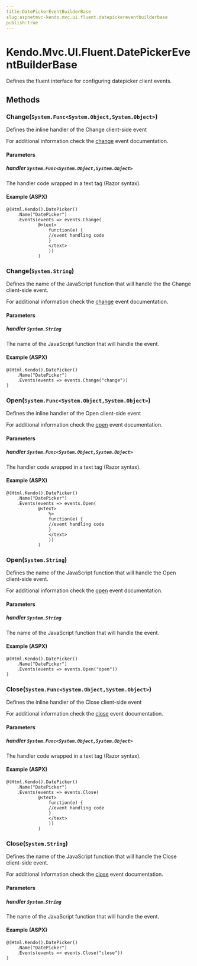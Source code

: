 ```yaml
---
title:DatePickerEventBuilderBase
slug:aspnetmvc-kendo.mvc.ui.fluent.datepickereventbuilderbase
publish:true
---
```


# Kendo.Mvc.UI.Fluent.DatePickerEventBuilderBase
Defines the fluent interface for configuring datepicker client events.



## Methods

### Change(`System.Func<System.Object,System.Object>`)
Defines the inline handler of the Change client-side event

For additional information check the [change](/api/web/datepicker#events-change) event documentation.


#### Parameters

##### handler `System.Func<System.Object,System.Object>`
The handler code wrapped in a text tag (Razor syntax).




#### Example (ASPX)
    @(Html.Kendo().DatePicker()
        .Name("DatePicker")
        .Events(events => events.Change(
                @<text>
                    function(e) {
                    //event handling code
                    }
                    </text>
                    ))
                )


### Change(`System.String`)
Defines the name of the JavaScript function that will handle the the Change client-side event.

For additional information check the [change](/api/web/datepicker#events-change) event documentation.


#### Parameters

##### handler `System.String`
The name of the JavaScript function that will handle the event.




#### Example (ASPX)
    @(Html.Kendo().DatePicker()
        .Name("DatePicker")
        .Events(events => events.Change("change"))
    )


### Open(`System.Func<System.Object,System.Object>`)
Defines the inline handler of the Open client-side event

For additional information check the [open](/api/web/datepicker#events-open) event documentation.


#### Parameters

##### handler `System.Func<System.Object,System.Object>`
The handler code wrapped in a text tag (Razor syntax).




#### Example (ASPX)
    @(Html.Kendo().DatePicker()
        .Name("DatePicker")
        .Events(events => events.Open(
                @<text>
                    %>
                    function(e) {
                    //event handling code
                    }
                    </text>
                    ))
                )


### Open(`System.String`)
Defines the name of the JavaScript function that will handle the Open client-side event.

For additional information check the [open](/api/web/datepicker#events-open) event documentation.


#### Parameters

##### handler `System.String`
The name of the JavaScript function that will handle the event.




#### Example (ASPX)
    @(Html.Kendo().DatePicker()
        .Name("DatePicker")
        .Events(events => events.Open("open"))
    )


### Close(`System.Func<System.Object,System.Object>`)
Defines the inline handler of the Close client-side event

For additional information check the [close](/api/web/datepicker#events-close) event documentation.


#### Parameters

##### handler `System.Func<System.Object,System.Object>`
The handler code wrapped in a text tag (Razor syntax).




#### Example (ASPX)
    @(Html.Kendo().DatePicker()
        .Name("DatePicker")
        .Events(events => events.Close(
                @<text>
                    function(e) {
                    //event handling code
                    }
                    </text>
                    ))
                )


### Close(`System.String`)
Defines the name of the JavaScript function that will handle the Close client-side event.

For additional information check the [close](/api/web/datepicker#events-close) event documentation.


#### Parameters

##### handler `System.String`
The name of the JavaScript function that will handle the event.




#### Example (ASPX)
    @(Html.Kendo().DatePicker()
        .Name("DatePicker")
        .Events(events => events.Close("close"))
    )



